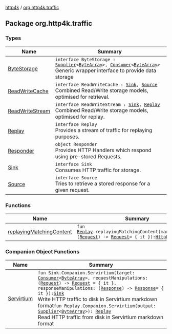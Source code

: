 [http4k](../index.md) / [org.http4k.traffic](./index.md)

## Package org.http4k.traffic

### Types

| Name | Summary |
|---|---|
| [ByteStorage](-byte-storage/index.md) | `interface ByteStorage : `[`Supplier`](https://docs.oracle.com/javase/9/docs/api/java/util/function/Supplier.html)`<`[`ByteArray`](https://kotlinlang.org/api/latest/jvm/stdlib/kotlin/-byte-array/index.html)`>, `[`Consumer`](https://docs.oracle.com/javase/9/docs/api/java/util/function/Consumer.html)`<`[`ByteArray`](https://kotlinlang.org/api/latest/jvm/stdlib/kotlin/-byte-array/index.html)`>`<br>Generic wrapper interface to provide data storage |
| [ReadWriteCache](-read-write-cache/index.md) | `interface ReadWriteCache : `[`Sink`](-sink/index.md)`, `[`Source`](-source/index.md)<br>Combined Read/Write storage models, optimised for retrieval. |
| [ReadWriteStream](-read-write-stream/index.md) | `interface ReadWriteStream : `[`Sink`](-sink/index.md)`, `[`Replay`](-replay/index.md)<br>Combined Read/Write storage models, optimised for replay. |
| [Replay](-replay/index.md) | `interface Replay`<br>Provides a stream of traffic for replaying purposes. |
| [Responder](-responder/index.md) | `object Responder`<br>Provides HTTP Handlers which respond using pre-stored Requests. |
| [Sink](-sink/index.md) | `interface Sink`<br>Consumes HTTP traffic for storage. |
| [Source](-source/index.md) | `interface Source`<br>Tries to retrieve a stored response for a given request. |

### Functions

| Name | Summary |
|---|---|
| [replayingMatchingContent](replaying-matching-content.md) | `fun `[`Replay`](-replay/index.md)`.replayingMatchingContent(manipulations: (`[`Request`](../org.http4k.core/-request/index.md)`) -> `[`Request`](../org.http4k.core/-request/index.md)` = { it }): `[`HttpHandler`](../org.http4k.core/-http-handler.md) |

### Companion Object Functions

| Name | Summary |
|---|---|
| [Servirtium](-servirtium.md) | `fun Sink.Companion.Servirtium(target: `[`Consumer`](https://docs.oracle.com/javase/9/docs/api/java/util/function/Consumer.html)`<`[`ByteArray`](https://kotlinlang.org/api/latest/jvm/stdlib/kotlin/-byte-array/index.html)`>, requestManipulations: (`[`Request`](../org.http4k.core/-request/index.md)`) -> `[`Request`](../org.http4k.core/-request/index.md)` = { it }, responseManipulations: (`[`Response`](../org.http4k.core/-response/index.md)`) -> `[`Response`](../org.http4k.core/-response/index.md)` = { it }): `[`Sink`](-sink/index.md)<br>Write HTTP traffic to disk in Servirtium markdown format`fun Replay.Companion.Servirtium(output: `[`Supplier`](https://docs.oracle.com/javase/9/docs/api/java/util/function/Supplier.html)`<`[`ByteArray`](https://kotlinlang.org/api/latest/jvm/stdlib/kotlin/-byte-array/index.html)`>): `[`Replay`](-replay/index.md)<br>Read HTTP traffic from disk in Servirtium markdown format |
